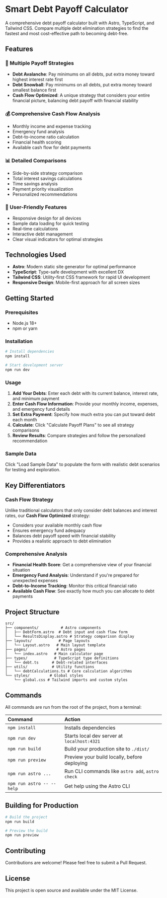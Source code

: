 # Smart Debt Payoff Calculator

A comprehensive debt payoff calculator built with Astro, TypeScript, and Tailwind CSS. Compare multiple debt elimination strategies to find the fastest and most cost-effective path to becoming debt-free.

## Features

### 🎯 Multiple Payoff Strategies
- **Debt Avalanche**: Pay minimums on all debts, put extra money toward highest interest rate first
- **Debt Snowball**: Pay minimums on all debts, put extra money toward smallest balance first  
- **Cash Flow Optimized**: A unique strategy that considers your entire financial picture, balancing debt payoff with financial stability

### 💰 Comprehensive Cash Flow Analysis
- Monthly income and expense tracking
- Emergency fund analysis
- Debt-to-income ratio calculation
- Financial health scoring
- Available cash flow for debt payments

### 📊 Detailed Comparisons
- Side-by-side strategy comparison
- Total interest savings calculations
- Time savings analysis
- Payment priority visualization
- Personalized recommendations

### 🚀 User-Friendly Features
- Responsive design for all devices
- Sample data loading for quick testing
- Real-time calculations
- Interactive debt management
- Clear visual indicators for optimal strategies

## Technologies Used

- **Astro**: Modern static site generator for optimal performance
- **TypeScript**: Type-safe development with excellent DX
- **Tailwind CSS**: Utility-first CSS framework for rapid UI development
- **Responsive Design**: Mobile-first approach for all screen sizes

## Getting Started

### Prerequisites
- Node.js 18+ 
- npm or yarn

### Installation
```bash
# Install dependencies
npm install

# Start development server
npm run dev
```

### Usage

1. **Add Your Debts**: Enter each debt with its current balance, interest rate, and minimum payment
2. **Enter Cash Flow Information**: Provide your monthly income, expenses, and emergency fund details
3. **Set Extra Payment**: Specify how much extra you can put toward debt each month
4. **Calculate**: Click "Calculate Payoff Plans" to see all strategy comparisons
5. **Review Results**: Compare strategies and follow the personalized recommendation

### Sample Data
Click "Load Sample Data" to populate the form with realistic debt scenarios for testing and exploration.

## Key Differentiators

### Cash Flow Strategy
Unlike traditional calculators that only consider debt balances and interest rates, our **Cash Flow Optimized** strategy:
- Considers your available monthly cash flow
- Ensures emergency fund adequacy
- Balances debt payoff speed with financial stability
- Provides a realistic approach to debt elimination

### Comprehensive Analysis
- **Financial Health Score**: Get a comprehensive view of your financial situation
- **Emergency Fund Analysis**: Understand if you're prepared for unexpected expenses
- **Debt-to-Income Tracking**: Monitor this critical financial ratio
- **Available Cash Flow**: See exactly how much you can allocate to debt payments

## Project Structure

```
src/
├── components/          # Astro components
│   ├── DebtForm.astro  # Debt input and cash flow form
│   └── ResultsDisplay.astro # Strategy comparison display
├── layouts/            # Page layouts
│   └── Layout.astro   # Main layout template
├── pages/             # Astro pages
│   └── index.astro   # Main calculator page
├── types/            # TypeScript type definitions
│   └── debt.ts      # Debt-related interfaces
├── utils/           # Utility functions
│   └── debtCalculations.ts # Core calculation algorithms
└── styles/         # Global styles
    └── global.css # Tailwind imports and custom styles
```

## Commands

All commands are run from the root of the project, from a terminal:

| Command                   | Action                                           |
| :------------------------ | :----------------------------------------------- |
| `npm install`             | Installs dependencies                            |
| `npm run dev`             | Starts local dev server at `localhost:4321`      |
| `npm run build`           | Build your production site to `./dist/`          |
| `npm run preview`         | Preview your build locally, before deploying     |
| `npm run astro ...`       | Run CLI commands like `astro add`, `astro check` |
| `npm run astro -- --help` | Get help using the Astro CLI                     |

## Building for Production

```bash
# Build the project
npm run build

# Preview the build
npm run preview
```

## Contributing

Contributions are welcome! Please feel free to submit a Pull Request.

## License

This project is open source and available under the MIT License.
